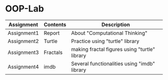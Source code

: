 # OOP-Lab

|Assignment|Contents|Description|
|------|---|---|
|Assignment1|Report|About "Computational Thinking"|
|Assignment2|Turtle|Practice using "turtle" library|
|Assignment3|Fractals|making fractal figures using "turtle" library|
|Assignment4|imdb|Several functionalities using "imdb" library|

